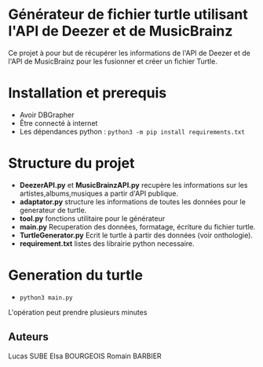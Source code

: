 # Générateur de fichier turtle utilisant l'API de Deezer et de MusicBrainz

Ce projet à pour but de récupérer les informations de l'API de Deezer et de l'API de MusicBrainz pour les fusionner et créer un fichier Turtle.

#  Installation et prerequis
- Avoir DBGrapher
- Être connecté à internet
- Les dépendances python : ```python3 -m pip install requirements.txt```


# Structure du projet
 - **DeezerAPI.py** et **MusicBrainzAPI.py** recupère les informations sur les artistes,albums,musiques a partir d'API publique.
 - **adaptator.py** structure les informations de toutes les données pour le generateur de turtle. 
 - **tool.py** fonctions utilitaire pour le générateur
 - **main.py** Recuperation des données, formatage, écriture du fichier turtle.
 - **TurtleGenerator.py** Ecrit le turtle à partir des données (voir onthologie).
 - **requirement.txt** listes des librairie python necessaire.


# Generation du turtle
- ```python3 main.py```

L'opération peut prendre plusieurs minutes

## Auteurs

Lucas SUBE
Elsa BOURGEOIS
Romain BARBIER